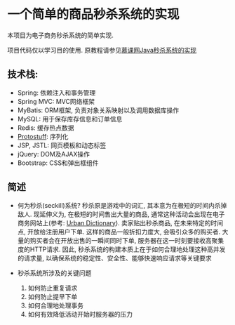 # 一个简单的商品秒杀系统的实现

本项目为电子商务秒杀系统的简单实现.

项目代码仅以学习目的使用. 原教程请参见[慕课网Java秒杀系统的实现](http://www.imooc.com/u/2145618/courses?sort=publish)

## 技术栈:

- Spring: 依赖注入和事务管理
- Spring MVC: MVC网络框架
- MyBatis: ORM框架, 负责对象关系映射以及调用数据库操作
- MySQL: 用于保存库存信息和订单信息
- Redis: 缓存热点数据
- [Protostuff](http://www.protostuff.io/): 序列化
- JSP, JSTL: 网页模板和动态标签
- jQuery: DOM及AJAX操作
- Bootstrap: CSS和弹出框组件

## 简述

- 何为秒杀(seckill)系统?
  秒杀原是游戏中的词汇, 其本意为在极短的时间内杀掉敌人. 现延伸义为, 在极短的时间售出大量的商品, 通常这种活动会出现在电子商务网站上(参考: [Urban Dictionary](http://www.urbandictionary.com/define.php?term=seckill)). 卖家贴出秒杀商品, 在未来特定的时间点, 开放给注册用户下单. 这样的商品一般折扣力度大, 会吸引众多的购买者. 大量的购买者会在开放出售的一瞬间同时下单, 服务器在这一时刻要接收高聚集度的HTTP请求. 因此, 秒杀系统的构建本质上在于如何合理地处理这种高并发的请求量, 以确保系统的稳定性、安全性、能够快速响应请求等关键要求

- 秒杀系统所涉及的关键问题
  1. 如何防止重复请求
  2. 如何防止提早下单
  3. 如何合理地处理事务
  4. 如何有效降低活动开始时服务器的压力